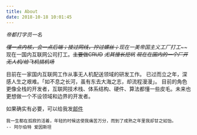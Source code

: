 ```yaml
---
title: About
date: 2018-10-18 10:01:45
---
```


*帝都打字员一名*

*~~懂一点内核，会一点后端；接过网线，拧过螺丝；~~现在一美帝国主义工厂打工~~*
现在一国内互联网公司打工。~~主要做CRUD~~
*~~尤其擅长挖坑~~*
*~~现在在国内的一个厂开无人机/给飞机搞机场~~*

目前在一家国内互联网工作从事无人机配送领域的研发工作。
已过而立之年，深感人生之艰难。「如不息之长河，虽有东去大海之志，却流程漫漫」。
目前的角色更像全栈的开发者，互联网技术栈、体系结构、硬件、算法都懂一些皮毛。未来也更想做一个不设领域和边界的开发者。


如果确实有必要，可以给我发[邮件](mailto:yzq529@qq.com)
```
我一生都在孤寂的活着，年轻的时候这使我痛苦万分，而到了成熟之年里我却甘之如饴。
-- 阿尔伯特 爱因斯坦
```
